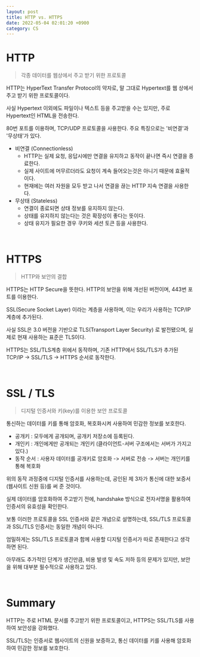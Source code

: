 ```yaml
---
layout: post
title: HTTP vs. HTTPS
date: 2022-05-04 02:01:20 +0900
category: CS
---
```


# HTTP

> 각종 데이터를 웹상에서 주고 받기 위한 프로토콜

HTTP는 HyperText Transfer Protocol의 약자로, 말 그대로 Hypertext를 웹 상에서 주고 받기 위한 프로토콜이다.

사실 Hypertext 이외에도 파일이나 텍스트 등을 주고받을 수는 있지만, 주로 Hypertext인 HTML을 전송한다.

80번 포트를 이용하며, TCP/UDP 프로토콜을 사용한다. 주요 특징으로는 '비연결'과 '무상태'가 있다.

- 비연결 (Connectionless)
  - HTTP는 실제 요청, 응답시에만 연결을 유지하고 동작이 끝나면 즉시 연결을 종료한다.
  - 실제 사이트에 머무르더라도 요청이 계속 들어오는것은 아니기 때문에 효율적이다.
  - 현재에는 여러 자원을 모두 받고 나서 연결을 끊는 HTTP 지속 연결을 사용한다.
- 무상태 (Stateless)
  - 연결이 종료되면 상태 정보를 유지하지 않는다.
  - 상태를 유지하지 않는다는 것은 확장성이 좋다는 뜻이다.
  - 상태 유지가 필요한 경우 쿠키와 세션 토큰 등을 사용한다.

<br/>

# HTTPS

> HTTP와 보안의 결합

HTTPS는 HTTP Secure을 뜻한다. HTTP의 보안을 위해 개선된 버전이며, 443번 포트를 이용한다.

SSL(Secure Socket Layer) 이라는 계층을 사용하며, 이는 우리가 사용하는 TCP/IP 계층에 추가된다.

사실 SSL은 3.0 버전을 기반으로 TLS(Transport Layer Security) 로 발전됐으며, 실제로 현재 사용하는 표준은 TLS이다.

HTTPS는 SSL/TLS계층 위에서 동작하며, 기존 HTTP에서 SSL/TLS가 추가된 TCP/IP -> SSL/TLS -> HTTPS 순서로 동작한다.

<br/>

# SSL / TLS

> 디지털 인증서와 키(key)를 이용한 보안 프로토콜

통신하는 데이터를 키를 통해 암호화, 복호화시켜 사용하여 민감한 정보를 보호한다.

- 공개키 : 모두에게 공개되며, 공개키 저장소에 등록된다.
- 개인키 : 개인에게만 공개되는 개인키 (클라이언트-서버 구조에서는 서버가 가지고 있다.)
- 동작 순서 : 사용자 데이터를 공개키로 암호화 -> 서버로 전송 -> 서버는 개인키를 통해 복호화

위의 동작 과정중에 디지털 인증서를 사용하는데, 공인된 제 3자가 통신에 대한 보증서(웹사이트 신원 등)를 써 준 것이다.

실제 데이터를 암호화하여 주고받기 전에, handshake 방식으로 전자서명을 활용하여 인증서의 유효성을 확인한다.

보통 이러한 프로토콜을 SSL 인증서와 같은 개념으로 설명하는데, SSL/TLS 프로토콜과 SSL/TLS 인증서는 동일한 개념이 아니다.

엄밀하게는 SSL/TLS 프로토콜과 함께 사용할 디지털 인증서가 따로 존재한다고 생각하면 된다.

아무래도 추가적인 단계가 생긴만큼, 비용 발생 및 속도 저하 등의 문제가 있지만, 보안을 위해 대부분 필수적으로 사용하고 있다.

<br/>

# Summary

HTTP는 주로 HTML 문서를 주고받기 위한 프로토콜이고, HTTPS는 SSL/TLS를 사용하여 보안성을 강화했다.

SSL/TLS는 인증서로 웹사이트의 신원을 보증하고, 통신 데이터를 키를 사용해 암호화하여 민감한 정보를 보호한다.
